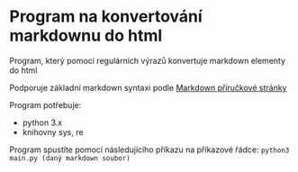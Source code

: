 # Program na konvertování markdownu do html
Program, který pomocí regulárních výrazů konvertuje markdown elementy do html

Podporuje základní markdown syntaxi podle [Markdown příručkové stránky](https://www.markdownguide.org/)

Program potřebuje:
- python 3.x
- knihovny sys, re

Program spustíte pomocí následujícího příkazu na příkazové řádce:
`python3 main.py (daný markdown soubor)`